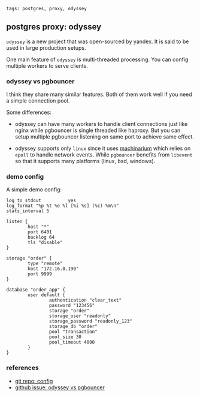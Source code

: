 ```metadata
tags: postgres, proxy, odyssey
```

## postgres proxy: odyssey

`odyssey` is a new project that was open-sourced by yandex. It is said to be used in
 large production setups.

One main feature of `odyssey` is multi-threaded processing. You can config multiple
 workers to serve clients.

### odyssey vs pgbouncer
I think they share many similar features. Both of them work well if you need a simple
 connection pool.

Some differences:

- odyssey can have many workers to handle client connections just like nginx while
 pgbouncer is single threaded like haproxy. But you can setup multiple pgbouncer
 listening on same port to achieve same effect.

- odyssey supports only `linux` since it uses
 [machinarium](https://github.com/yandex/odyssey/blob/master/third_party/machinarium/README.md)
 which relies on `epoll` to handle network events. While `pgbouncer` benefits from
 `libevent` so that it supports many platforms (linux, bsd, windows).

### demo config
A simple demo config:

```
log_to_stdout          yes
log_format "%p %t %e %l [%i %s] (%c) %m\n"
stats_interval 5

listen {
        host "*"
        port 6401
        backlog 64
        tls "disable"
}

storage "order" {
        type "remote"
        host "172.16.0.190"
        port 9999
}

database "order_app" {
        user default {
                authentication "clear_text"
                password "123456"
                storage "order"
                storage_user "readonly"
                storage_password "readonly_123"
                storage_db "order"
                pool "transaction"
                pool_size 30
                pool_timeout 4000
        }
}
```

### references
- [git repo: config](https://github.com/yandex/odyssey/blob/master/documentation/configuration.md)
- [github issue: odyssey vs pgbouncer](https://github.com/yandex/odyssey/issues/3)
